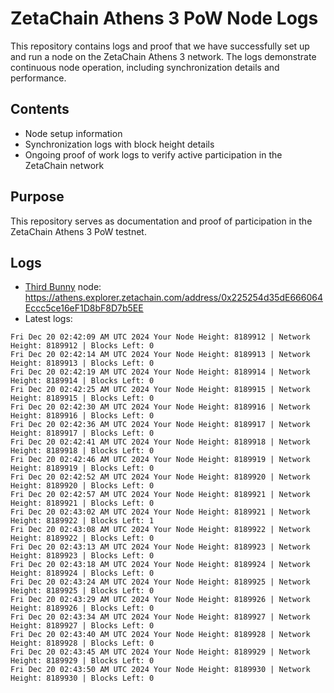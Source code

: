 # ZetaChain Athens 3 PoW Node Logs
This repository contains logs and proof that we have successfully set up and run a node on the ZetaChain Athens 3 network. The logs demonstrate continuous node operation, including synchronization details and performance.

## Contents
- Node setup information
- Synchronization logs with block height details
- Ongoing proof of work logs to verify active participation in the ZetaChain network

## Purpose
This repository serves as documentation and proof of participation in the ZetaChain Athens 3 PoW testnet.

## Logs

- [Third Bunny](https://thirdbunny.xyz/) node: https://athens.explorer.zetachain.com/address/0x225254d35dE666064Eccc5ce16eF1D8bF8D7b5EE
- Latest logs:
```
Fri Dec 20 02:42:09 AM UTC 2024 Your Node Height: 8189912 | Network Height: 8189912 | Blocks Left: 0
Fri Dec 20 02:42:14 AM UTC 2024 Your Node Height: 8189913 | Network Height: 8189913 | Blocks Left: 0
Fri Dec 20 02:42:19 AM UTC 2024 Your Node Height: 8189914 | Network Height: 8189914 | Blocks Left: 0
Fri Dec 20 02:42:25 AM UTC 2024 Your Node Height: 8189915 | Network Height: 8189915 | Blocks Left: 0
Fri Dec 20 02:42:30 AM UTC 2024 Your Node Height: 8189916 | Network Height: 8189916 | Blocks Left: 0
Fri Dec 20 02:42:36 AM UTC 2024 Your Node Height: 8189917 | Network Height: 8189917 | Blocks Left: 0
Fri Dec 20 02:42:41 AM UTC 2024 Your Node Height: 8189918 | Network Height: 8189918 | Blocks Left: 0
Fri Dec 20 02:42:46 AM UTC 2024 Your Node Height: 8189919 | Network Height: 8189919 | Blocks Left: 0
Fri Dec 20 02:42:52 AM UTC 2024 Your Node Height: 8189920 | Network Height: 8189920 | Blocks Left: 0
Fri Dec 20 02:42:57 AM UTC 2024 Your Node Height: 8189921 | Network Height: 8189921 | Blocks Left: 0
Fri Dec 20 02:43:02 AM UTC 2024 Your Node Height: 8189921 | Network Height: 8189922 | Blocks Left: 1
Fri Dec 20 02:43:08 AM UTC 2024 Your Node Height: 8189922 | Network Height: 8189922 | Blocks Left: 0
Fri Dec 20 02:43:13 AM UTC 2024 Your Node Height: 8189923 | Network Height: 8189923 | Blocks Left: 0
Fri Dec 20 02:43:18 AM UTC 2024 Your Node Height: 8189924 | Network Height: 8189924 | Blocks Left: 0
Fri Dec 20 02:43:24 AM UTC 2024 Your Node Height: 8189925 | Network Height: 8189925 | Blocks Left: 0
Fri Dec 20 02:43:29 AM UTC 2024 Your Node Height: 8189926 | Network Height: 8189926 | Blocks Left: 0
Fri Dec 20 02:43:34 AM UTC 2024 Your Node Height: 8189927 | Network Height: 8189927 | Blocks Left: 0
Fri Dec 20 02:43:40 AM UTC 2024 Your Node Height: 8189928 | Network Height: 8189928 | Blocks Left: 0
Fri Dec 20 02:43:45 AM UTC 2024 Your Node Height: 8189929 | Network Height: 8189929 | Blocks Left: 0
Fri Dec 20 02:43:50 AM UTC 2024 Your Node Height: 8189930 | Network Height: 8189930 | Blocks Left: 0
```
